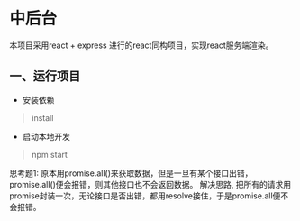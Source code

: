 # 中后台

本项目采用react + express 进行的react同构项目，实现react服务端渲染。

## 一、运行项目

+ 安装依赖

> install

+ 启动本地开发

> npm start


思考题1:
原本用promise.all()来获取数据，但是一旦有某个接口出错，promise.all()便会报错，则其他接口也不会返回数据。
解决思路,
把所有的请求用promise封装一次，无论接口是否出错，都用resolve接住，于是promise.all便不会报错。